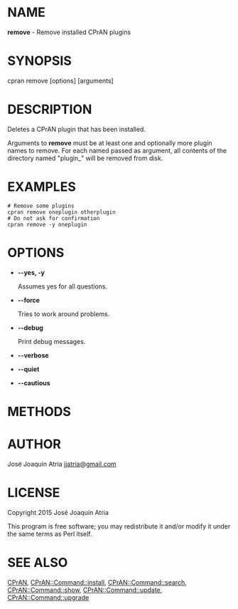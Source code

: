# NAME

**remove** - Remove installed CPrAN plugins

# SYNOPSIS

cpran remove \[options\] \[arguments\]

# DESCRIPTION

Deletes a CPrAN plugin that has been installed.

Arguments to **remove** must be at least one and optionally more plugin names to
remove. For each named passed as argument, all contents of the directory named
"plugin\_<name>" will be removed from disk.

# EXAMPLES

    # Remove some plugins
    cpran remove oneplugin otherplugin
    # Do not ask for confirmation
    cpran remove -y oneplugin

# OPTIONS

- **--yes, -y**

    Assumes yes for all questions.

- **--force**

    Tries to work around problems.

- **--debug**

    Print debug messages.

- **--verbose**
- **--quiet**
- **--cautious**

# METHODS

# AUTHOR

José Joaquín Atria <jjatria@gmail.com>

# LICENSE

Copyright 2015 José Joaquín Atria

This program is free software; you may redistribute it and/or modify it under
the same terms as Perl itself.

# SEE ALSO

[CPrAN](cpran),
[CPrAN::Command::install](install),
[CPrAN::Command::search](search),
[CPrAN::Command::show](show),
[CPrAN::Command::update](update),
[CPrAN::Command::upgrade](upgrade)
